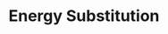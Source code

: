 ---
title: "Energy Substitution"

feat:
  types: ["Metamagic"]
  prerequisite: |
    Any other metamagic feat, _knowledge (arcana)_ 5 ranks.
  benefit: |
    You choose one type of energy: acid, cold, electricity, fire, or sonic. When employing a spell with the acid, cold, electricity, fire, or sonic designator, you can modify the spell to use your chosen type of energy instead. The altered spell uses a spell slot of the spell's normal level.

    The altered spell works normally in all respects except the type of damage dealt.
  special: |
    You can gain this feat multiple times. Each time the feat applies to a different type of energy.
---